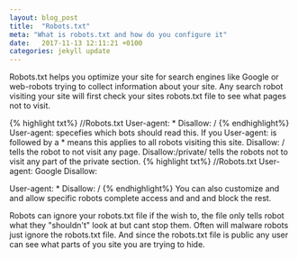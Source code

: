 ```yaml
---
layout: blog_post
title:  "Robots.txt"
meta: "What is robots.txt and how do you configure it"
date:   2017-11-13 12:11:21 +0100
categories: jekyll update
---
```

Robots.txt helps you optimize your site for search engines like Google or web-robots trying to collect information about your site. Any search robot visiting your site will first check your sites robots.txt file to see what pages not to visit. 

{% highlight txt%}
//Robots.txt
User-agent: *
Disallow: /
{% endhighlight%}
User-agent: specefies which bots should read this. If you User-agent: is followed by a * means this applies to all robots visiting this site. Disallow: / tells the robot to not visit any page. Disallow:/private/ tells the robots not to visit any part of the private section.
{% highlight txt%}
//Robots.txt
User-agent: Google
Disallow:

User-agent: *
Disallow: /
{% endhighlight%}
You can also customize and and allow specific robots complete access and and and block the rest.

Robots can ignore your robots.txt file if the wish to, the file only tells robot what they "shouldn't" look at but cant stop them. Often will malware robots just ignore the robots.txt file. And since the robots.txt file is public any user can see what parts of you site you are trying to hide. 

